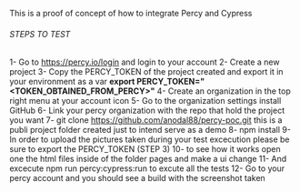 This is a proof of concept of how to integrate Percy and Cypress

###### STEPS TO TEST #######

1- Go to https://percy.io/login and login to your account
2- Create a new project
3- Copy the PERCY_TOKEN of the project created and export it in your environment as a var <b>export PERCY_TOKEN="<TOKEN_OBTAINED_FROM_PERCY>"</b>
4- Create an organization in the top right menu at your account icon
5- Go to the organization settings install GitHub
6- Link your percy organization with the repo that hold the project you want
7- git clone https://github.com/anodal88/percy-poc.git this is a publi project folder created just to intend serve as a demo
8- npm install 
9- In order to upload the pictures taken during your test excecution please be sure to export the PERCY_TOKEN (STEP 3)
10- to see how it works open one the html files inside of the folder pages and make a ui change
11- And excecute npm run percy:cypress:run to excute all the tests
12- Go to your percy account and you should see a build with the screenshot taken